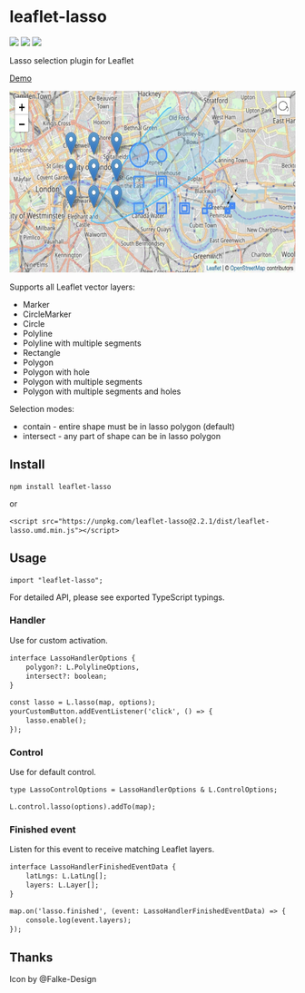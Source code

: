# leaflet-lasso

[![](https://img.shields.io/npm/dm/leaflet-lasso)](https://www.npmjs.com/package/leaflet-lasso)
[![](https://img.shields.io/david/zakjan/leaflet-lasso)](https://www.npmjs.com/package/leaflet-lasso)
[![](https://img.shields.io/bundlephobia/min/leaflet-lasso)](https://www.npmjs.com/package/leaflet-lasso)

Lasso selection plugin for Leaflet

[Demo](http://zakjan.github.io/leaflet-lasso/)

<img src="docs/screenshot@2x.jpg" alt="Screenshot" width="640" height="320">

Supports all Leaflet vector layers:

- Marker
- CircleMarker
- Circle
- Polyline
- Polyline with multiple segments
- Rectangle
- Polygon
- Polygon with hole
- Polygon with multiple segments
- Polygon with multiple segments and holes

Selection modes:

- contain - entire shape must be in lasso polygon (default)
- intersect - any part of shape can be in lasso polygon

## Install

```
npm install leaflet-lasso
```

or

```
<script src="https://unpkg.com/leaflet-lasso@2.2.1/dist/leaflet-lasso.umd.min.js"></script>
```

## Usage

```
import "leaflet-lasso";
```

For detailed API, please see exported TypeScript typings.

### Handler

Use for custom activation.

```
interface LassoHandlerOptions {
    polygon?: L.PolylineOptions,
    intersect?: boolean;
}
```

```
const lasso = L.lasso(map, options);
yourCustomButton.addEventListener('click', () => {
    lasso.enable();
});
```

### Control

Use for default control.

```
type LassoControlOptions = LassoHandlerOptions & L.ControlOptions;
```

```
L.control.lasso(options).addTo(map);
```

### Finished event

Listen for this event to receive matching Leaflet layers.

```
interface LassoHandlerFinishedEventData {
    latLngs: L.LatLng[];
    layers: L.Layer[];
}
```

```
map.on('lasso.finished', (event: LassoHandlerFinishedEventData) => {
    console.log(event.layers);
});
```

## Thanks

Icon by @Falke-Design
